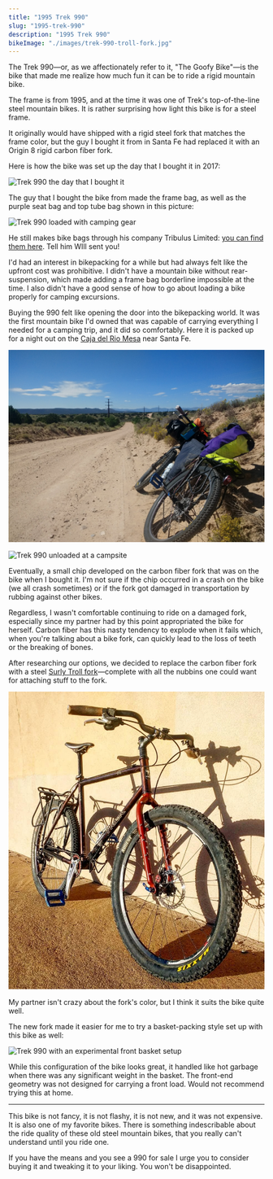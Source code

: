 ```yaml
---
title: "1995 Trek 990"
slug: "1995-trek-990"
description: "1995 Trek 990"
bikeImage: "./images/trek-990-troll-fork.jpg"
---
```

The Trek 990&mdash;or, as we affectionately refer to it, "The Goofy Bike"&mdash;is the bike that made me realize how much fun it can be to ride a rigid mountain bike.

The frame is from 1995, and at the time it was one of Trek's top-of-the-line steel mountain bikes. It is rather surprising how light this bike is for a steel frame.

It originally would have shipped with a rigid steel fork that matches the frame color, but the guy I bought it from in Santa Fe had replaced it with an Origin 8 rigid carbon fiber fork.

Here is how the bike was set up the day that I bought it in 2017:

![Trek 990 the day that I bought it](./images/trek-990-day-01.jpg)

The guy that I bought the bike from made the frame bag, as well as the purple seat bag and top tube bag shown in this picture:

![Trek 990 loaded with camping gear](./images/trek-990-bikepacking-01.jpg)

He still makes bike bags through his company Tribulus Limited: [you can find them here](https://www.tribuluslimited.com). Tell him WIll sent you!

I'd had an interest in bikepacking for a while but had always felt like the upfront cost was prohibitive. I didn't have a mountain bike without rear-suspension, which made adding a frame bag borderline impossible at the time. I also didn't have a good sense of how to go about loading a bike properly for camping excursions.

Buying the 990 felt like opening the door into the bikepacking world. It was the first mountain bike I'd owned that was capable of carrying everything I needed for a camping trip, and it did so comfortably. Here it is packed up for a night out on the [Caja del Rio Mesa](https://en.wikipedia.org/wiki/Caja_del_Rio) near Santa Fe.

![Trek 990 bikepacking on a dirt road](./images/trek-990-bikepacking-02.jpg)

![Trek 990 unloaded at a campsite](./images/trek-990-bikepacking-03.jpg)

Eventually, a small chip developed on the carbon fiber fork that was on the bike when I bought it. I'm not sure if the chip occurred in a crash on the bike (we all crash sometimes) or if the fork got damaged in transportation by rubbing against other bikes. 

Regardless, I wasn't comfortable continuing to ride on a damaged fork, especially since my partner had by this point appropriated the bike for herself. Carbon fiber has this nasty tendency to explode when it fails which, when you're talking about a bike fork, can quickly lead to the loss of teeth or the breaking of bones.

After researching our options, we decided to replace the carbon fiber fork with a steel [Surly Troll fork](https://surlybikes.com/parts/troll_fork)&mdash;complete with all the nubbins one could want for attaching stuff to the fork.

![Trek 990 with a new Surly Troll fork leaning against a wall](./images/trek-990-troll-fork.jpg)

My partner isn't crazy about the fork's color, but I think it suits the bike quite well.

The new fork made it easier for me to try a basket-packing style set up with this bike as well:

![Trek 990 with an experimental front basket setup](./images/trek-990-basket.jpg)

While this configuration of the bike looks great, it handled like hot garbage when there was any significant weight in the basket. The front-end geometry was not designed for carrying a front load. Would not recommend trying this at home.

---

This bike is not fancy, it is not flashy, it is not new, and it was not expensive. It is also one of my favorite bikes. There is something indescribable about the ride quality of these old steel mountain bikes, that you really can't understand until you ride one.

If you have the means and you see a 990 for sale I urge you to consider buying it and tweaking it to your liking. You won't be disappointed.
